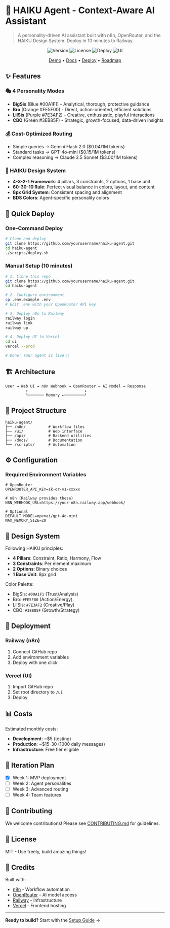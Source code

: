 # 🤖 HAIKU Agent - Context-Aware AI Assistant

> A personality-driven AI assistant built with n8n, OpenRouter, and the HAIKU Design System. Deploy in 10 minutes to Railway.

<div align="center">

![Version](https://img.shields.io/badge/version-0.1.0-blue.svg)
![License](https://img.shields.io/badge/license-MIT-green.svg)
![Deploy](https://img.shields.io/badge/deploy-Railway-purple.svg)
![UI](https://img.shields.io/badge/UI-HAIKU-orange.svg)

[Demo](https://haiku-agent.vercel.app) • [Docs](./docs) • [Deploy](#-quick-deploy) • [Roadmap](./docs/ITERATION-ROADMAP.md)

</div>

## ✨ Features

### 🎭 4 Personality Modes
- **BigSis** (Blue #00A1F1) - Analytical, thorough, protective guidance
- **Bro** (Orange #FE5F00) - Direct, action-oriented, efficient solutions  
- **LilSis** (Purple #7E3AF2) - Creative, enthusiastic, playful interactions
- **CBO** (Green #3EB85F) - Strategic, growth-focused, data-driven insights

### 💰 Cost-Optimized Routing
- Simple queries → Gemini Flash 2.0 ($0.04/1M tokens)
- Standard tasks → GPT-4o-mini ($0.15/1M tokens)
- Complex reasoning → Claude 3.5 Sonnet ($3.00/1M tokens)

### 🎨 HAIKU Design System
- **4-3-2-1 Framework**: 4 pillars, 3 constraints, 2 options, 1 base unit
- **60-30-10 Rule**: Perfect visual balance in colors, layout, and content
- **8px Grid System**: Consistent spacing and alignment
- **BDS Colors**: Agent-specific personality colors

## 🚀 Quick Deploy

### One-Command Deploy
```bash
# Clone and deploy
git clone https://github.com/yourusername/haiku-agent.git
cd haiku-agent
./scripts/deploy.sh
```

### Manual Setup (10 minutes)
```bash
# 1. Clone this repo
git clone https://github.com/yourusername/haiku-agent.git
cd haiku-agent

# 2. Configure environment
cp .env.example .env
# Edit .env with your OpenRouter API key

# 3. Deploy n8n to Railway
railway login
railway link
railway up

# 4. Deploy UI to Vercel
cd ui
vercel --prod

# Done! Your agent is live 🎉
```

## 🏗️ Architecture

```
User → Web UI → n8n Webhook → OpenRouter → AI Model → Response
         ↑                         ↓
         └─────── Memory ←─────────┘
```

## 📁 Project Structure

```
haiku-agent/
├── /n8n/          # Workflow files
├── /ui/           # Web interface
├── /api/          # Backend utilities
├── /docs/         # Documentation
└── /scripts/      # Automation
```

## ⚙️ Configuration

### Required Environment Variables

```env
# OpenRouter
OPENROUTER_API_KEY=sk-or-v1-xxxxx

# n8n (Railway provides these)
N8N_WEBHOOK_URL=https://your-n8n.railway.app/webhook/

# Optional
DEFAULT_MODEL=openai/gpt-4o-mini
MAX_MEMORY_SIZE=20
```

## 🎨 Design System

Following HAIKU principles:
- **4 Pillars**: Constraint, Ratio, Harmony, Flow
- **3 Constraints**: Per element maximum
- **2 Options**: Binary choices
- **1 Base Unit**: 8px grid

Color Palette:
- BigSis: `#00A1F1` (Trust/Analysis)
- Bro: `#FE5F00` (Action/Energy)
- LilSis: `#7E3AF2` (Creative/Play)
- CBO: `#3EB85F` (Growth/Strategy)

## 🚀 Deployment

### Railway (n8n)

1. Connect GitHub repo
2. Add environment variables
3. Deploy with one click

### Vercel (UI)

1. Import GitHub repo
2. Set root directory to `/ui`
3. Deploy

## 📊 Costs

Estimated monthly costs:
- **Development**: ~$5 (testing)
- **Production**: ~$15-30 (1000 daily messages)
- **Infrastructure**: Free tier eligible

## 🔄 Iteration Plan

- [x] Week 1: MVP deployment
- [ ] Week 2: Agent personalities
- [ ] Week 3: Advanced routing
- [ ] Week 4: Team features

## 🤝 Contributing

We welcome contributions! Please see [CONTRIBUTING.md](docs/CONTRIBUTING.md) for guidelines.

## 📝 License

MIT - Use freely, build amazing things!

## 🙏 Credits

Built with:
- [n8n](https://n8n.io) - Workflow automation
- [OpenRouter](https://openrouter.ai) - AI model access
- [Railway](https://railway.app) - Infrastructure
- [Vercel](https://vercel.com) - Frontend hosting

---

**Ready to build?** Start with the [Setup Guide](docs/SETUP.md) →